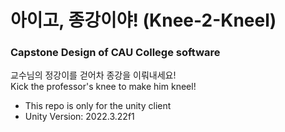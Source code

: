 # 아이고, 종강이야! (Knee-2-Kneel)
### Capstone Design of CAU College software
교수님의 정강이를 걷어차 종강을 이뤄내세요!   
Kick the professor's knee to make him kneel!   

- This repo is only for the unity client
- Unity Version: 2022.3.22f1
